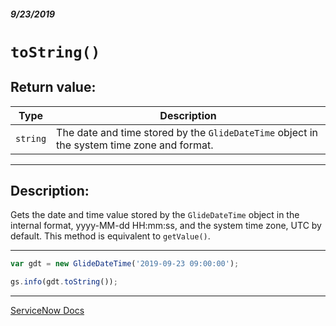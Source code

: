 ##### 9/23/2019
# `toString()`

## Return value:
| Type | Description |
|---|---|
| `string` | The date and time stored by the `GlideDateTime` object in the system time zone and format. |

---

## Description:
Gets the date and time value stored by the `GlideDateTime` object in the internal format, yyyy-MM-dd HH:mm:ss, and the system time zone, UTC by default.  This method is equivalent to `getValue()`.

---

```js
var gdt = new GlideDateTime('2019-09-23 09:00:00');

gs.info(gdt.toString());
```

---

[ServiceNow Docs](https://developer.servicenow.com/app.do#!/api_doc?v=newyork&id=r_ScopedGlideDateTimeToString)